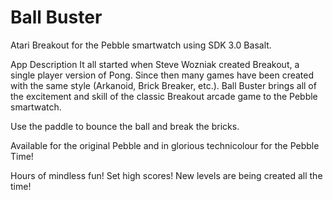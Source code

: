 # Ball Buster
Atari Breakout for the Pebble smartwatch using SDK 3.0 Basalt.



App Description
It all started when Steve Wozniak created Breakout, a single player version of Pong. Since then many games have been created with the same style (Arkanoid, Brick Breaker, etc.). Ball Buster brings all of the excitement and skill of the classic Breakout arcade game to the Pebble smartwatch. 

Use the paddle to bounce the ball and break the bricks.

Available for the original Pebble and in glorious technicolour for the Pebble Time!

Hours of mindless fun! 
Set high scores!
New levels are being created all the time!